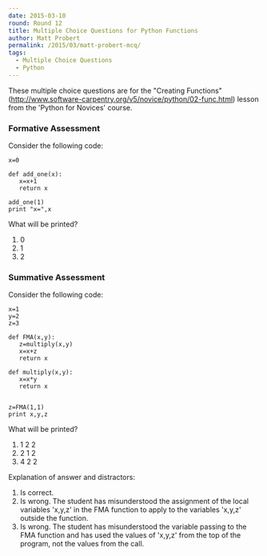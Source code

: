 ```yaml
---
date: 2015-03-10
round: Round 12
title: Multiple Choice Questions for Python Functions
author: Matt Probert
permalink: /2015/03/matt-probert-mcq/
tags:
  - Multiple Choice Questions
  - Python
---
```


These multiple choice questions are for the "Creating Functions"
(http://www.software-carpentry.org/v5/novice/python/02-func.html) lesson from the 'Python for Novices' course.

### Formative Assessment

Consider the following code:

    x=0
    
    def add_one(x):
       x=x+1
       return x
    
    add_one(1)
    print "x=",x

What will be printed?

1.  0
2.  1
3.  2

### Summative Assessment

Consider the following code:

    x=1
    y=2
    z=3
    
    def FMA(x,y):
       z=multiply(x,y)
       x=x+z
       return x
    
    def multiply(x,y):
       x=x*y
       return x
    
    
    z=FMA(1,1)
    print x,y,z

What will be printed?

1.  1 2 2
2.  2 1 2
3.  4 2 2

Explanation of answer and distractors:

1.  Is correct.
2.  Is wrong. The student has misunderstood the assignment of the local variables 'x,y,z' in the FMA function to apply to the variables 'x,y,z' outside the function.
3.  Is wrong. The student has misunderstood the variable passing to the FMA function and has used the values of 'x,y,z' from the top of the program, not the values from the call. 
